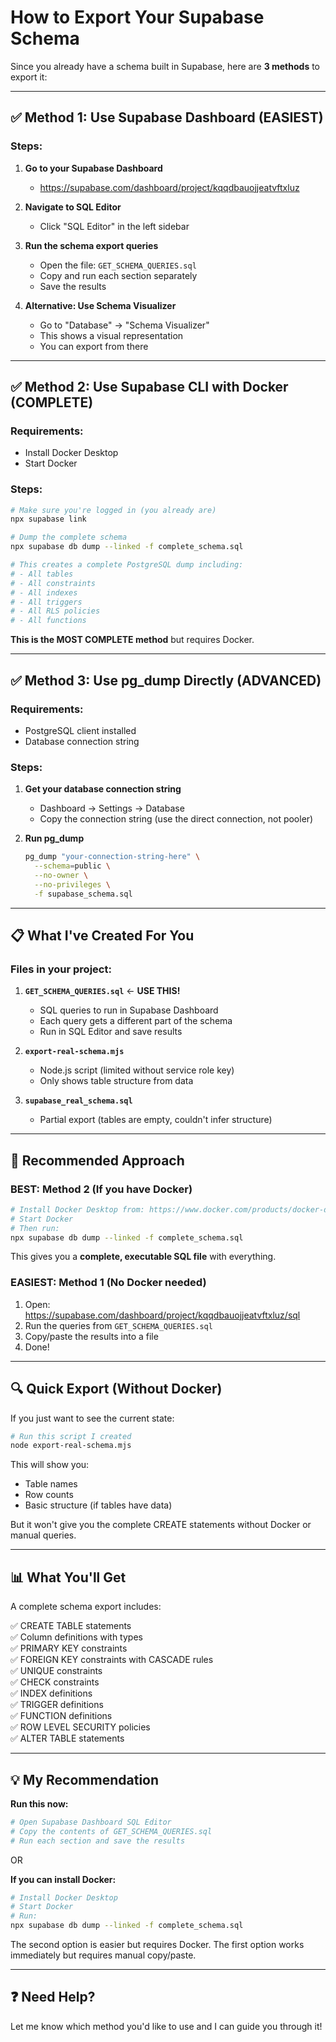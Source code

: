 # How to Export Your Supabase Schema

Since you already have a schema built in Supabase, here are **3 methods** to export it:

---

## ✅ Method 1: Use Supabase Dashboard (EASIEST)

### Steps:

1. **Go to your Supabase Dashboard**
   - https://supabase.com/dashboard/project/kqqdbauojjeatvftxluz

2. **Navigate to SQL Editor**
   - Click "SQL Editor" in the left sidebar

3. **Run the schema export queries**
   - Open the file: `GET_SCHEMA_QUERIES.sql`
   - Copy and run each section separately
   - Save the results

4. **Alternative: Use Schema Visualizer**
   - Go to "Database" → "Schema Visualizer"
   - This shows a visual representation
   - You can export from there

---

## ✅ Method 2: Use Supabase CLI with Docker (COMPLETE)

### Requirements:
- Install Docker Desktop
- Start Docker

### Steps:

```bash
# Make sure you're logged in (you already are)
npx supabase link

# Dump the complete schema
npx supabase db dump --linked -f complete_schema.sql

# This creates a complete PostgreSQL dump including:
# - All tables
# - All constraints
# - All indexes
# - All triggers
# - All RLS policies
# - All functions
```

**This is the MOST COMPLETE method** but requires Docker.

---

## ✅ Method 3: Use pg_dump Directly (ADVANCED)

### Requirements:
- PostgreSQL client installed
- Database connection string

### Steps:

1. **Get your database connection string**
   - Dashboard → Settings → Database
   - Copy the connection string (use the direct connection, not pooler)

2. **Run pg_dump**
   ```bash
   pg_dump "your-connection-string-here" \
     --schema=public \
     --no-owner \
     --no-privileges \
     -f supabase_schema.sql
   ```

---

## 📋 What I've Created For You

### Files in your project:

1. **`GET_SCHEMA_QUERIES.sql`** ← **USE THIS!**
   - SQL queries to run in Supabase Dashboard
   - Each query gets a different part of the schema
   - Run in SQL Editor and save results

2. **`export-real-schema.mjs`**
   - Node.js script (limited without service role key)
   - Only shows table structure from data

3. **`supabase_real_schema.sql`**
   - Partial export (tables are empty, couldn't infer structure)

---

## 🎯 Recommended Approach

### **BEST: Method 2 (If you have Docker)**

```bash
# Install Docker Desktop from: https://www.docker.com/products/docker-desktop/
# Start Docker
# Then run:
npx supabase db dump --linked -f complete_schema.sql
```

This gives you a **complete, executable SQL file** with everything.

### **EASIEST: Method 1 (No Docker needed)**

1. Open: https://supabase.com/dashboard/project/kqqdbauojjeatvftxluz/sql
2. Run the queries from `GET_SCHEMA_QUERIES.sql`
3. Copy/paste the results into a file
4. Done!

---

## 🔍 Quick Export (Without Docker)

If you just want to see the current state:

```bash
# Run this script I created
node export-real-schema.mjs
```

This will show you:
- Table names
- Row counts
- Basic structure (if tables have data)

But it won't give you the complete CREATE statements without Docker or manual queries.

---

## 📊 What You'll Get

A complete schema export includes:

✅ CREATE TABLE statements  
✅ Column definitions with types  
✅ PRIMARY KEY constraints  
✅ FOREIGN KEY constraints with CASCADE rules  
✅ UNIQUE constraints  
✅ CHECK constraints  
✅ INDEX definitions  
✅ TRIGGER definitions  
✅ FUNCTION definitions  
✅ ROW LEVEL SECURITY policies  
✅ ALTER TABLE statements  

---

## 💡 My Recommendation

**Run this now:**

```bash
# Open Supabase Dashboard SQL Editor
# Copy the contents of GET_SCHEMA_QUERIES.sql
# Run each section and save the results
```

OR

**If you can install Docker:**

```bash
# Install Docker Desktop
# Start Docker
# Run:
npx supabase db dump --linked -f complete_schema.sql
```

The second option is easier but requires Docker. The first option works immediately but requires manual copy/paste.

---

## ❓ Need Help?

Let me know which method you'd like to use and I can guide you through it!
